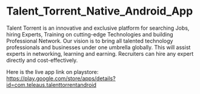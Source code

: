 # Talent_Torrent_Native_Android_App

Talent Torrent is an innovative and exclusive platform for searching Jobs, hiring Experts, Training on cutting-edge Technologies and building Professional Network. Our vision is to bring all talented technology professionals and businesses under one umbrella globally.
This will assist experts in networking, learning and earning. Recruiters can hire any expert directly and cost-effectively.

Here is the live app link on playstore:
https://play.google.com/store/apps/details?id=com.teleaus.talenttorrentandroid

